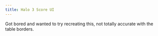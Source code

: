 ```yaml
---
title: Halo 3 Score UI
---
```


Got bored and wanted to try recreating this, not totally accurate with the table borders. 
